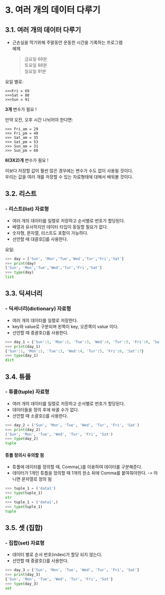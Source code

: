 # 3. 여러 개의 데이터 다루기
## 3.1. 여러 개의 데이터 다루기
- 근손실을 막기위해 주말동안 운동한 시간을 기록하는 프로그램    
예제   
    > 금요일 69분  
      토요일 88분   
      일요일 91분   

요일 별로:
~~~
>>>Fri = 69
>>>Sat = 88
>>>Sun = 91
~~~
**3개** 변수가 필요 !

만약 오전, 오후 시간 나뉘어야 한다면:   
~~~
>>> Fri_am = 29
>>> Fri_pm = 40
>>> Sat_am = 35
>>> Sat_pm = 53
>>> Sun_am = 31
>>> Sun_pm = 60
~~~   
**6(3X2)개** 변수가 필요 !

이보다 저장할 값이 훨씬 많은 경우에는 변수가 수도 없이 사용될 것이다.    
우리는 값을 여러 개를 저장할 수 있는 자료형태에 대해서 배워볼 것이다.

## 3.2. 리스트
### - 리스트(list) 자료형
- 여러 개의 데이터를 일렬로 저장하고 순서별로 번호가 할당된다.
- 배열과 유사하지만 데이터 타입이 동일할 필요가 없다.
- 숫자형, 문자열, 리스트도 포함이 가능하다.   
- 선언할 때 대괄호[]를 사용한다.

요일:
~~~python
>>> day = ['Sun', 'Mon','Tue','Wed','Tur','Fri','Sat']
>>> print(day)
['Sun', 'Mon','Tue','Wed','Tur','Fri','Sat']
>>> type(day)
list
~~~

## 3.3. 딕셔너리
### - 딕셔너리(dictionary) 자료형
- 여러 개의 데이터를 일렬로 저장한다.
- key와 value로 구분되며 왼쪽이 key, 오른쪽이 value 이다.
- 선언할 때 중괄호{}를 사용한다.
~~~python
>>> day_1 = {'Sun':1, 'Mon':2, 'Tue':3, 'Wed':4, 'Tur':5, 'Fri':6, 'Sat':7}
>>> print(day_1)
{'Sun':1, 'Mon':2, 'Tue':3, 'Wed':4, 'Tur':5, 'Fri':6, 'Sat':7}
>>> type(day_1)
dict
~~~

## 3.4. 튜플
### - 튜플(tuple) 자료형
- 여러 개의 데이터를 일렬로 저장하고 순서별로 번호가 할당된다.
- 데이터들을 정의 후에 바꿀 수가 없다.
- 선언할 때 소괄호()를 사용한다.
~~~python
>>> day_2 = ('Sun', 'Mon', 'Tue', 'Wed', 'Tur', 'Fri', 'Sat')
>>> print(day_2)
('Sun', 'Mon', 'Tue', 'Wed', 'Tur', 'Fri', 'Sat')
>>> type(day_2)
tuple
~~~

#### 튜플 정의시 유의할 점
- 튜플에 데이터를 정의할 때, Comma(,)를 이용하여 데이터를 구분해준다.
- 데이터가 1개인 튜플을 정의할 때 1개의 원소 뒤에 Comma를 붙여줘야한다. -> 아니면 문자열로 정의 됨
~~~python
>>> tuple_1 = ('data1')
>>> type(tuple_1)
str
>>> tuple_1 = ('data1',)
>>> type(tuple_1)
tuple
~~~

## 3.5. 셋 (집합)
### - 집합(set) 자료형
- 데이터 별로 순서 번호(index)가 할당 되지 않는다.
- 선언할 때 중괄호{}를 사용한다.
~~~python
>>> day_3 = {'Sun', 'Mon', 'Tue', 'Wed', 'Tur', 'Fri', 'Sat'}
>>> print(day_3)
{'Sun', 'Mon', 'Tue', 'Wed', 'Tur', 'Fri', 'Sat'}
>>> type(day_3)
set
~~~

